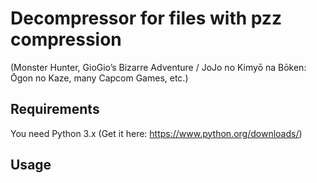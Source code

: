 # Decompressor for files with pzz compression

(Monster Hunter, GioGio’s Bizarre Adventure / JoJo no Kimyō na Bōken: Ōgon no Kaze, many Capcom Games, etc.)

## Requirements
You need Python 3.x (Get it here: https://www.python.org/downloads/)

## Usage